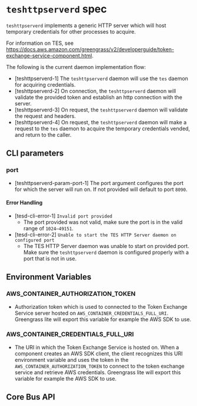 # `teshttpserverd` spec

`teshttpserverd` implements a generic HTTP server which will host temporary
credentials for other processes to acquire.

For information on TES, see
<https://docs.aws.amazon.com/greengrass/v2/developerguide/token-exchange-service-component.html>.

The following is the current daemon implementation flow:

- [teshttpserverd-1] The `teshttpserverd` daemon will use the `tes` daemon for
  acquiring credentials.
- [teshttpserverd-2] On connection, the `teshttpserverd` daemon will validate
  the provided token and establish an http connection with the server.
- [teshttpserverd-3] On request, the `teshttpserverd` daemon will validate the
  request and headers.
- [teshttpserverd-4] On request, the `teshttpserverd` daemon will make a request
  to the `tes` daemon to acquire the temporary credentials vended, and return to
  the caller.

## CLI parameters

### port

- [teshttpserverd-param-port-1] The port argument configures the port for which
  the server will run on. If not provided will default to port `8090`.

#### Error Handling

- [tesd-cli-error-1] `Invalid port provided`
  - The port provided was not valid, make sure the port is in the valid range of
    `1024–49151`.
- [tesd-cli-error-2]
  `Unable to start the TES HTTP Server daemon on configured port`
  - The TES HTTP Server daemon was unable to start on provided port. Make sure
    the `teshttpserverd` daemon is configured properly with a port that is not
    in use.

## Environment Variables

### AWS_CONTAINER_AUTHORIZATION_TOKEN

- Authorization token which is used to connected to the Token Exchange Service
  server hosted on `AWS_CONTAINER_CREDENTIALS_FULL_URI`. Greengrass lite will
  export this variable for example the AWS SDK to use.

### AWS_CONTAINER_CREDENTIALS_FULL_URI

- The URI in which the Token Exchange Service is hosted on. When a component
  creates an AWS SDK client, the client recognizes this URI environment variable
  and uses the token in the `AWS_CONTAINER_AUTHORIZATION_TOKEN` to connect to
  the token exchange service and retrieve AWS credentials. Greengrass lite will
  export this variable for example the AWS SDK to use.

## Core Bus API
